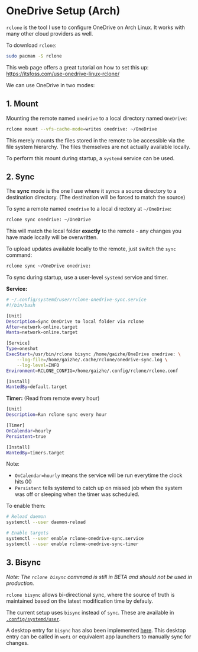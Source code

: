 # OneDrive Setup (Arch)

`rclone` is the tool I use to configure OneDrive on Arch Linux.
It works with many other cloud providers as well.

To download `rclone`:

```bash
sudo pacman -S rclone
```

This web page offers a great tutorial on how to set this up:
https://itsfoss.com/use-onedrive-linux-rclone/

We can use OneDrive in two modes:

## 1. Mount

Mounting the remote named `onedrive` to a local directory named `OneDrive`:

```bash
rclone mount --vfs-cache-mode=writes onedrive: ~/OneDrive
```

This merely mounts the files stored in the remote to be accessible via the file
system hierarchy. The files themselves are not actually available locally.

To perform this mount during startup, a `systemd` service can be used.

## 2. Sync

The **sync** mode is the one I use where it syncs a source directory to a
destination directory. (The destination will be forced to match the source)

To sync a remote named `onedrive` to a local directory at `~/OneDrive`:

```bash
rclone sync onedrive: ~/OneDrive
```

This will match the local folder **exactly** to the remote - any changes you
have made locally will be overwritten.

To upload updates available locally to the remote, just switch the `sync`
command:

```bash
rclone sync ~/OneDrive onedrive:
```

To sync during startup, use a user-level `systemd` service and timer.

**Service:**

```bash
# ~/.config/systemd/user/rclone-onedrive-sync.service
#!/bin/bash

[Unit]
Description=Sync OneDrive to local folder via rclone
After=network-online.target
Wants=network-online.target

[Service]
Type=oneshot
ExecStart=/usr/bin/rclone bisync /home/gaizhe/OneDrive onedrive: \
    --log-file=/home/gaizhe/.cache/rclone/onedrive-sync.log \
    --log-level=INFO
Environment=RCLONE_CONFIG=/home/gaizhe/.config/rclone/rclone.conf

[Install]
WantedBy=default.target
```

**Timer:** (Read from remote every hour)

```bash
[Unit]
Description=Run rclone sync every hour

[Timer]
OnCalendar=hourly
Persistent=true

[Install]
WantedBy=timers.target
```

Note:

- `OnCalendar=hourly` means the service will be run everytime the clock hits 00
- `Persistent` tells systemd to catch up on missed job when the system was off or sleeping when the timer was scheduled.

To enable them:

```bash
# Reload daemon
systemctl --user daemon-reload

# Enable targets
systemctl --user enable rclone-onedrive-sync.service
systemctl --user enable rclone-onedrive-sync-timer
```

## 3. Bisync

_Note: The `rclone bisync` command is still in BETA and should not be used in production._

`rclone bisync` allows bi-directional sync, where the source of truth is maintained based on the latest modification time by defauly.

The current setup uses `bisync` instead of `sync`. These are available in [`.config/systemd/user`](.dotfiles/.config/systemd/).

A desktop entry for `bisync` has also been implemented [here](.dotfiles/.local/share/applications/rclone-bisync.desktop). This desktop entry can be called in `wofi` or equivalent app
launchers to manually sync for changes.
